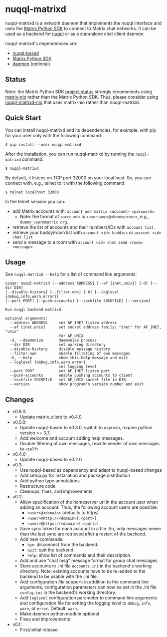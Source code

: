 # nuqql-matrixd

nuqql-matrixd is a network daemon that implements the nuqql interface and uses
the [Matrix Python SDK](https://github.com/matrix-org/matrix-python-sdk) to
connect to Matrix chat networks. It can be used as a backend for
[nuqql](https://github.com/hwipl/nuqql) or as a standalone chat client daemon.

nuqql-matrixd's dependencies are:
* [nuqql-based](https://github.com/hwipl/nuqql-based)
* [Matrix Python SDK](https://github.com/matrix-org/matrix-python-sdk)
* [daemon](https://pypi.org/project/python-daemon/) (optional)


## Status

Note: the Matrix Python SDK [project
status](https://github.com/matrix-org/matrix-python-sdk#project-status)
strongly recommends using [matrix-nio](https://github.com/poljar/matrix-nio)
rather than the Matrix Python SDK. Thus, please consider using
[nuqql-matrixd-nio](https://github.com/hwipl/nuqql-matrixd-nio) that uses
matrix-nio rather than nuqql-matrixd.


## Quick Start

You can install nuqql-matrixd and its dependencies, for example, with pip for
your user only with the following command:

```console
$ pip install --user nuqql-matrixd
```

After the installation, you can run nuqql-matrixd by running the
`nuqql-matrixd` command:

```console
$ nuqql-matrixd
```

By default, it listens on TCP port 32000 on your local host. So, you can
connect with, e.g., telnet to it with the following command:

```console
$ telnet localhost 32000
```

In the telnet session you can:
* add Matrix accounts with: `account add matrix <account> <password>`.
  * Note: the format of `<account>` is `<username>@<homeserver>`, e.g.,
    `dummy_user@matrix.org`.
* retrieve the list of accounts and their numbers/IDs with `account list`.
* retrieve your buddy/room list with `account <id> buddies` or `account <id>
  chat list`
* send a message to a room with `account <id> chat send <room> <message>`


## Usage

See `nuqql-matrixd --help` for a list of command line arguments:

```
usage: nuqql-matrixd [--address ADDRESS] [--af {inet,unix}] [-d] [--dir DIR]
[--disable-history] [--filter-own] [-h] [--loglevel {debug,info,warn,error}]
[--port PORT] [--push-accounts] [--sockfile SOCKFILE] [--version]

Run nuqql backend matrixd.

optional arguments:
  --address ADDRESS     set AF_INET listen address
  --af {inet,unix}      set socket address family: "inet" for AF_INET, "unix"
                        for AF_UNIX
  -d, --daemonize       daemonize process
  --dir DIR             set working directory
  --disable-history     disable message history
  --filter-own          enable filtering of own messages
  -h, --help            show this help message and exit
  --loglevel {debug,info,warn,error}
                        set logging level
  --port PORT           set AF_INET listen port
  --push-accounts       enable pushing accounts to client
  --sockfile SOCKFILE   set AF_UNIX socket file in DIR
  --version             show program's version number and exit
```


## Changes

* v0.6.0:
  * Update matrix_client to v0.4.0
* v0.5.0:
  * Update nuqql-based to v0.3.0, switch to asyncio, require python
    version >= 3.7.
  * Add welcome and account adding help messages.
  * Disable filtering of own messages, rewrite sender of own messages to
    `<self>`
* v0.4.0:
  * Update nuqql-based to v0.2.0
* v0.3:
  * Use nuqql-based as dependency and adapt to nuqql-based changes
  * Add setup.py for installation and package distribution
  * Add python type annotations
  * Restructure code
  * Cleanups, fixes, and improvements
* v0.2:
  * Allow specification of the homeserver url in the account user when adding
    an account. Thus, the following account users are possible:
    * `<user>@<domain>` (defaults to https)
    * `<user>@http://<domain>[:<port>]`
    * `<user>@https://<domain>[:<port>]`
  * Save sync token for each account in a file. So, only messages newer than
    the last sync are retrieved after a restart of the backend.
  * Add new commands:
    * `bye`: disconnect from the backend.
    * `quit`: quit the backend.
    * `help`: show list of commands and their description.
  * Add and use "chat msg" message format for group chat messages
  * Store accounts in .ini file `accounts.ini` in the backend's working
    directory. Note: existing accounts have to be re-added to the backend to
    be usable with the .ini file.
  * Add configuration file support: in addition to the command line arguments,
    configuration parameters can now be set in the .ini file `config.ini` in
    the backend's working directory.
  * Add `loglevel` configuration parameter to command line arguments and
    configuration file for setting the logging level to `debug`, `info`,
    `warn`, or `error`. Default: `warn`.
  * Make daemon python module optional
  * Fixes and improvements
* v0.1:
  * First/initial release.

